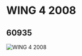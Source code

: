 # WING 4 2008
## 60935
![WING 4 2008](https://lc-www-live-s.legocdn.com/media/bricks/5/2/4518511.jpg)